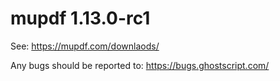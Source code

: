 # mupdf 1.13.0-rc1

See:
https://mupdf.com/downlaods/

Any bugs should be reported to:
https://bugs.ghostscript.com/
